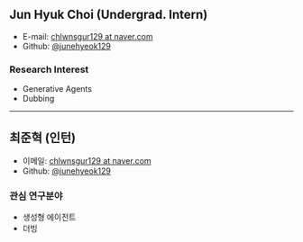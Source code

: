 ## Jun Hyuk Choi (Undergrad. Intern)

- E-mail: [chlwnsgur129 at naver.com](mailto:chlwnsgur129_at_naver.com)
- Github: [@junehyeok129](https://github.com/junehyeok129)


### Research Interest

- Generative Agents
- Dubbing

---
## 최준혁 (인턴)

- 이메일: [chlwnsgur129 at naver.com](mailto:chlwnsgur129_at_naver.com)
- Github: [@junehyeok129](https://github.com/junehyeok129)

### 관심 연구분야

- 생성형 에이전트
- 더빙